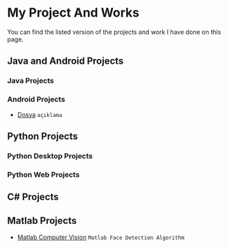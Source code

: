 # My Project And Works

You can find the listed version of the projects and work I have done on this page.
##  Java and Android Projects
### Java Projects
### Android Projects
- [Dosya](link) `açıklama`
## Python Projects
###  Python Desktop Projects
###  Python Web Projects
## C# Projects
## Matlab Projects
- [Matlab Computer Vision](https://github.com/ugurilgin/Matlab-Computer-Vision) `Matlab Face Detection Algorithm`

 
